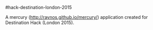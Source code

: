 #hack-destination-london-2015

A mercury (http://raynos.github.io/mercury/) application created for Destination Hack (London 2015).
